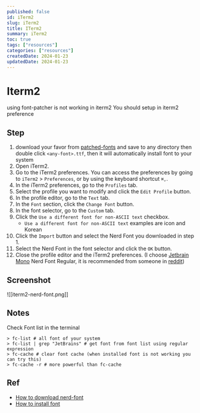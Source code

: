 ```yaml
---
published: false
id: iTerm2
slug: iTerm2
title: ITerm2
summary: iTerm2
toc: true
tags: ["resources"]
categories: ["resources"]
createdDate: 2024-01-23
updatedDate: 2024-01-23
---
```


# Iterm2

using font-patcher is not working in iterm2
You should setup in iterm2 preference

## Step
1. download your favor from [patched-fonts](https://github.com/ryanoasis/nerd-fonts/tree/master/patched-fonts) and save to any directory then double click `<any-font>.ttf`, then it will automatically install font to your system
2.  Open iTerm2.
3.  Go to the iTerm2 preferences. You can access the preferences by going to `iTerm2` > `Preferences`, or by using the keyboard shortcut `⌘,`.
4.  In the iTerm2 preferences, go to the `Profiles` tab.
5.  Select the profile you want to modify and click the `Edit Profile` button.
6.  In the profile editor, go to the `Text` tab.
7.  In the `Font` section, click the `Change Font` button.
8.  In the font selector, go to the `Custom` tab.
9.  Click the `Use a different font for non-ASCII text` checkbox.
	- `Use a different font for non-ASCII text` examples are icon and Korean
10.  Click the `Import` button and select the Nerd Font you downloaded in step 1.
11.  Select the Nerd Font in the font selector and click the `OK` button.
12.  Close the profile editor and the iTerm2 preferences.
(I choose [Jetbrain Mono](https://github.com/ryanoasis/nerd-fonts/blob/master/patched-fonts/JetBrainsMono/Ligatures/Regular/complete/JetBrains%20Mono%20Nerd%20Font%20Complete%20Mono%20Regular.ttf) Nerd Font Regular, it is recommended from someone in [reddit](https://www.reddit.com/r/linuxquestions/comments/kz8d27/what_is_your_favorite_nerd_font_if_any/))

## Screenshot
![[iterm2-nerd-font.png]]

## Notes
Check Font list in the terminal
```shell
> fc-list # all font of your system
> fc-list | grep "JetBrains" # get font from font list using regular expression
> fc-cache # clear font cache (when installed font is not working you can try this) 
> fc-cache -r # more powerful than fc-cache
```


## Ref
- [How to download nerd-font](https://www.chiarulli.me/Linux/05-nerd-fonts/)
- [How to install font](https://www.youtube.com/watch?v=LJ7CEhnS0OM)

